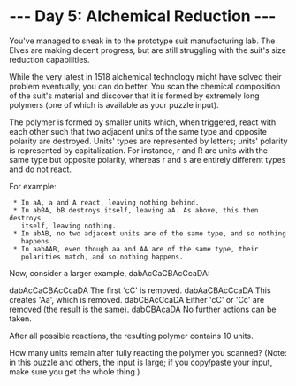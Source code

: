 # --- Day 5: Alchemical Reduction ---

   You've managed to sneak in to the prototype suit manufacturing lab. The
   Elves are making decent progress, but are still struggling with the suit's
   size reduction capabilities.

   While the very latest in 1518 alchemical technology might have solved
   their problem eventually, you can do better. You scan the chemical
   composition of the suit's material and discover that it is formed by
   extremely long polymers (one of which is available as your puzzle input).

   The polymer is formed by smaller units which, when triggered, react with
   each other such that two adjacent units of the same type and opposite
   polarity are destroyed. Units' types are represented by letters; units'
   polarity is represented by capitalization. For instance, r and R are units
   with the same type but opposite polarity, whereas r and s are entirely
   different types and do not react.

   For example:

     * In aA, a and A react, leaving nothing behind.
     * In abBA, bB destroys itself, leaving aA. As above, this then destroys
       itself, leaving nothing.
     * In abAB, no two adjacent units are of the same type, and so nothing
       happens.
     * In aabAAB, even though aa and AA are of the same type, their
       polarities match, and so nothing happens.

   Now, consider a larger example, dabAcCaCBAcCcaDA:

 dabAcCaCBAcCcaDA  The first 'cC' is removed.
 dabAaCBAcCcaDA    This creates 'Aa', which is removed.
 dabCBAcCcaDA      Either 'cC' or 'Cc' are removed (the result is the same).
 dabCBAcaDA        No further actions can be taken.

   After all possible reactions, the resulting polymer contains 10 units.

   How many units remain after fully reacting the polymer you scanned? (Note:
   in this puzzle and others, the input is large; if you copy/paste your
   input, make sure you get the whole thing.)

